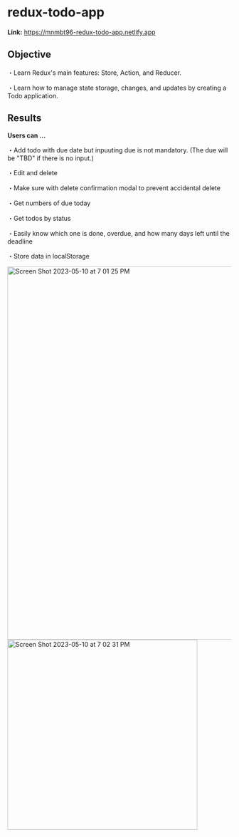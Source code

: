 # redux-todo-app
__Link:__ https://mnmbt96-redux-todo-app.netlify.app

## Objective
・Learn Redux's main features:  Store, Action, and Reducer.

・Learn how to manage state storage, changes, and updates by creating a Todo application.

## Results
__Users can ...__

・Add todo with due date but inpuuting due is not mandatory. (The due will be "TBD" if there is no input.)

・Edit and delete

・Make sure with delete confirmation modal to prevent accidental delete

・Get numbers of due today

・Get todos by status

・Easily know which one is done, overdue, and how many days left until the deadline

・Store data in localStorage


<img width="838" alt="Screen Shot 2023-05-10 at 7 01 25 PM" src="https://github.com/mnmbt96/redux-todo-app/assets/111376852/752c5940-6365-4201-a8f1-b8a48a64513c">
<img width="427" alt="Screen Shot 2023-05-10 at 7 02 31 PM" src="https://github.com/mnmbt96/redux-todo-app/assets/111376852/fe16e976-9625-49e6-941f-c43d9bae2c71">
